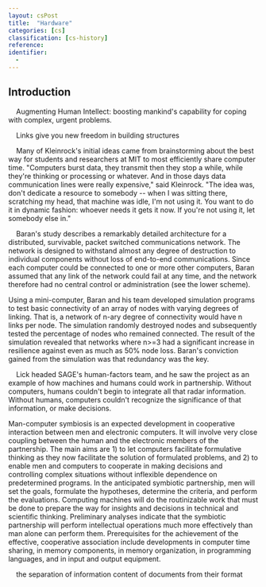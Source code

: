 ```yaml
---
layout: csPost
title:  "Hardware"
categories: [cs]
classification: [cs-history]
reference:
identifier:
  -
---
```


<h2 id="Introduction"> Introduction </h2>

&#160; &#160; Augmenting Human Intellect: boosting mankind's capability for coping with complex, urgent problems.

&#160; &#160; Links give you new freedom in building structures

&#160; &#160; Many of Kleinrock's initial ideas came from brainstorming about the best way for students and researchers at MIT to most efficiently share computer time. "Computers burst data, they transmit then they stop a while, while they're thinking or processing or whatever. And in those days data communication lines were really expensive," said Kleinrock. "The idea was, don't dedicate a resource to somebody -- when I was sitting there, scratching my head, that machine was idle, I'm not using it. You want to do it in dynamic fashion: whoever needs it gets it now. If you're not using it, let somebody else in."

&#160; &#160; Baran's study describes a remarkably detailed architecture for a distributed, survivable, packet switched communications network. The network is designed to withstand almost any degree of destruction to individual components without loss of end-to-end communications. Since each computer could be connected to one or more other computers, Baran assumed that any link of the network could fail at any time, and the network therefore had no central control or administration (see the lower scheme).

Using a mini-computer, Baran and his team developed simulation programs to test basic connectivity of an array of nodes with varying degrees of linking. That is, a network of n-ary degree of connectivity would have n links per node. The simulation randomly destroyed nodes and subsequently tested the percentage of nodes who remained connected. The result of the simulation revealed that networks where n>=3 had a significant increase in resilience against even as much as 50% node loss. Baran's conviction gained from the simulation was that redundancy was the key.

&#160; &#160; Lick headed SAGE's human-factors team, and he saw the project as an example of how machines and humans could work in partnership. Without computers, humans couldn't begin to integrate all that radar information. Without humans, computers couldn't recognize the significance of that information, or make decisions.

Man-computer symbiosis is an expected development in cooperative interaction between men and electronic computers. It will involve very close coupling between the human and the electronic members of the partnership. The main aims are 1) to let computers facilitate formulative thinking as they now facilitate the solution of formulated problems, and 2) to enable men and computers to cooperate in making decisions and controlling complex situations without inflexible dependence on predetermined programs. In the anticipated symbiotic partnership, men will set the goals, formulate the hypotheses, determine the criteria, and perform the evaluations. Computing machines will do the routinizable work that must be done to prepare the way for insights and decisions in technical and scientific thinking. Preliminary analyses indicate that the symbiotic partnership will perform intellectual operations much more effectively than man alone can perform them. Prerequisites for the achievement of the effective, cooperative association include developments in computer time sharing, in memory components, in memory organization, in programming languages, and in input and output equipment.

&#160; &#160; the separation of information content of documents from their format
